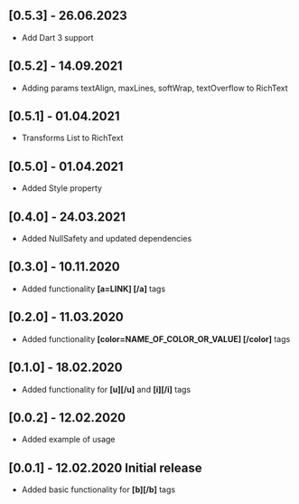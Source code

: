 ## [0.5.3] - 26.06.2023
* Add Dart 3 support
## [0.5.2] - 14.09.2021
* Adding params textAlign, maxLines, softWrap, textOverflow to RichText
## [0.5.1] - 01.04.2021
* Transforms List<Wiget> to RichText
## [0.5.0] - 01.04.2021
* Added Style property
## [0.4.0] - 24.03.2021
* Added NullSafety and updated dependencies
## [0.3.0] - 10.11.2020
* Added functionality **[a=LINK] [/a]** tags
## [0.2.0] - 11.03.2020
* Added functionality **[color=NAME_OF_COLOR_OR_VALUE] [/color]** tags
## [0.1.0] - 18.02.2020
* Added functionality for **[u][/u]** and **[i][/i]** tags
## [0.0.2] - 12.02.2020
* Added example of usage
## [0.0.1] - 12.02.2020 Initial release
* Added basic functionality for **[b][/b]** tags
